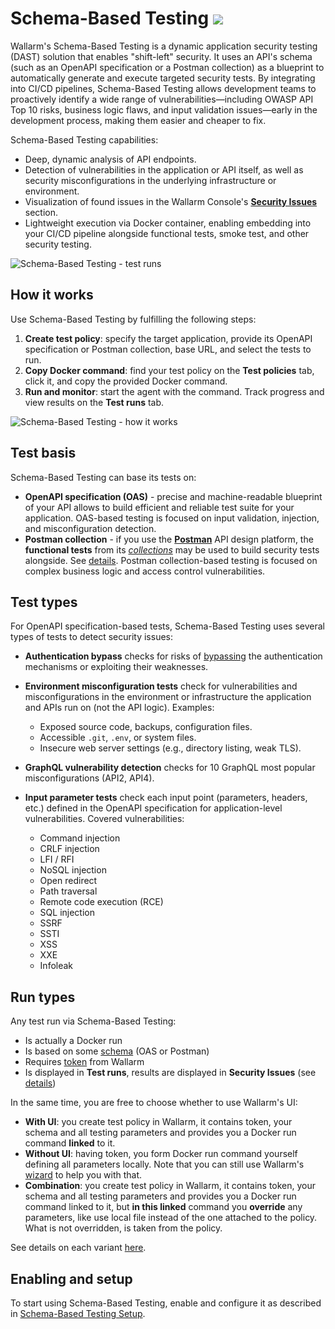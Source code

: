 # Schema-Based Testing <a href="../../../about-wallarm/subscription-plans/#core-subscription-plans"><img src="../../../images/security-testing-tag.svg" style="border: none;"></a>

Wallarm's Schema-Based Testing is a dynamic application security testing (DAST) solution that enables "shift-left" security. It uses an API's schema (such as an OpenAPI specification or a Postman collection) as a blueprint to automatically generate and execute targeted security tests. By integrating into CI/CD pipelines, Schema-Based Testing allows development teams to proactively identify a wide range of vulnerabilities—including OWASP API Top 10 risks, business logic flaws, and input validation issues—early in the development process, making them easier and cheaper to fix.

Schema-Based Testing capabilities:

* Deep, dynamic analysis of API endpoints.
* Detection of vulnerabilities in the application or API itself, as well as security misconfigurations in the underlying infrastructure or environment.
* Visualization of found issues in the Wallarm Console's [**Security Issues**](../../api-attack-surface/security-issues.md) section.
* Lightweight execution via Docker container, enabling embedding into your CI/CD pipeline alongside functional tests, smoke test, and other security testing.

![Schema-Based Testing - test runs](../../images/vulnerability-detection/sbt-test-runs.png)

## How it works

Use Schema-Based Testing by fulfilling the following steps:

1. **Create test policy**: specify the target application, provide its OpenAPI specification or Postman collection, base URL, and select the tests to run.
1. **Copy Docker command**: find your test policy on the **Test policies** tab, click it, and copy the provided Docker command.
1. **Run and monitor**: start the agent with the command. Track progress and view results on the **Test runs** tab.

![Schema-Based Testing - how it works](../../images/vulnerability-detection/sbt-diagram.png)

## Test basis

Schema-Based Testing can base its tests on:

* **OpenAPI specification (OAS)** - precise and machine-readable blueprint of your API allows to build efficient and reliable test suite for your application. OAS-based testing is focused on input validation, injection, and misconfiguration detection.
* **Postman collection** - if you use the [**Postman**](https://www.postman.com/) API design platform, the **functional tests** from its [*collections*](https://www.postman.com/product/collections/) may be used to build security tests alongside. See [details](setup.md#postman-collection-based-test-policies). Postman collection-based testing is focused on complex business logic and access control vulnerabilities.

## Test types

For OpenAPI specification-based tests, Schema-Based Testing uses several types of tests to detect security issues:

* **Authentication bypass** checks for risks of [bypassing](../../attacks-vulns-list.md#authentication-bypass) the authentication mechanisms or exploiting their weaknesses.
* **Environment misconfiguration tests** check for vulnerabilities and misconfigurations in the environment or infrastructure the application and APIs run on (not the API logic). Examples:

    * Exposed source code, backups, configuration files.
    * Accessible `.git`, `.env`, or system files.
    * Insecure web server settings (e.g., directory listing, weak TLS).

* **GraphQL vulnerability detection** checks for 10 GraphQL most popular misconfigurations (API2, API4).

* **Input parameter tests** check each input point (parameters, headers, etc.) defined in the OpenAPI specification for application-level vulnerabilities. Covered vulnerabilities:

    * Command injection
    * CRLF injection
    * LFI / RFI
    * NoSQL injection
    * Open redirect
    * Path traversal
    * Remote code execution (RCE)
    * SQL injection
    * SSRF
    * SSTI
    * XSS
    * XXE
    * Infoleak

## Run types

Any test run via Schema-Based Testing:

* Is actually a Docker run
* Is based on some [schema](#test-basis) (OAS or Postman)
* Requires [token](setup.md#token) from Wallarm
* Is displayed in **Test runs**, results are displayed in **Security Issues** (see [details](explore.md#test-runs-and-results))

In the same time, you are free to choose whether to use Wallarm's UI:

* **With UI**: you create test policy in Wallarm, it contains token, your schema and all testing parameters and provides you a Docker run command **linked** to it.
* **Without UI**: having token, you form Docker run command yourself defining all parameters locally. Note that you can still use Wallarm's [wizard](setup.md#running-without-test-policy) to help you with that.
* **Combination**: you create test policy in Wallarm, it contains token, your schema and all testing parameters and provides you a Docker run command linked to it, but **in this linked** command you **override** any parameters, like use local file instead of the one attached to the policy. What is not overridden, is taken from the policy.

See details on each variant [here](setup.md#docker-run).

## Enabling and setup

To start using Schema-Based Testing, enable and configure it as described in [Schema-Based Testing Setup](setup.md).